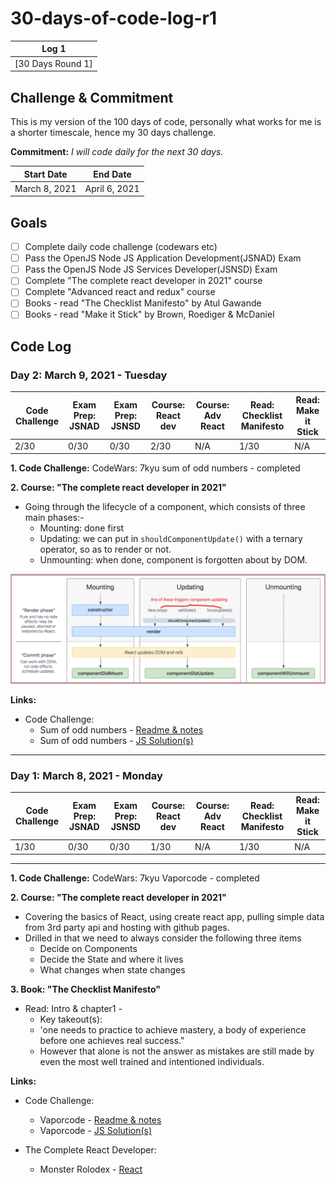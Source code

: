 # 30-days-of-code-log-r1

| Log 1 |
| --- |
| [30 Days Round 1]


## Challenge & Commitment
This is my version of the 100 days of code, personally what works for me is a shorter timescale, hence my 30 days challenge.

**Commitment:** *I will code daily for the next 30 days.*

|  Start Date   | End Date     |
| ------------- | ------------ |
| March 8, 2021   | April 6, 2021 |

## Goals

- [ ] Complete daily code challenge (codewars etc)
- [ ] Pass the OpenJS Node JS Application Development(JSNAD) Exam
- [ ] Pass the OpenJS Node JS Services Developer(JSNSD) Exam
- [ ] Complete "The complete react developer in 2021" course
- [ ] Complete "Advanced react and redux" course
- [ ] Books - read "The Checklist Manifesto" by Atul Gawande
- [ ] Books - read "Make it Stick" by Brown, Roediger & McDaniel

## Code Log

### Day 2: March 9, 2021 - Tuesday

|  Code Challenge | Exam Prep: JSNAD | Exam Prep: JSNSD | Course: React dev | Course: Adv React | Read: Checklist Manifesto  | Read: Make it Stick |
| ------ | ------ | ------ | ------ | ------ | ------ | ------  
| 2/30 | 0/30 | 0/30 | 2/30 | N/A | 1/30 | N/A |


**1. Code Challenge:**
   CodeWars: 7kyu sum of odd numbers - completed


**2. Course: "The complete react developer in 2021"**
  - Going through the lifecycle of a component, which consists of three main phases:-
    - Mounting: done first
    - Updating: we can put in `shouldComponentUpdate()` with a ternary operator, so as to render or not. 
    - Unmounting: when done, component is forgotten about by DOM.

![2-ComponentPhases-png](assets/images/png/2-ComponentPhases.png)



**Links:**
- Code Challenge:  
    - Sum of odd numbers - [Readme & notes](https://github.com/dmh247365/javascript-code-challenges/blob/main/CodeWars/7kyu/7kyu-sum-of-odd-numbers.md)
    - Sum of odd numbers - [JS Solution(s)](https://github.com/dmh247365/javascript-code-challenges/blob/main/CodeWars/7kyu/7kyu-sum-of-odd-numbers.js)


---

### Day 1: March 8, 2021 - Monday

|  Code Challenge | Exam Prep: JSNAD | Exam Prep: JSNSD | Course: React dev | Course: Adv React | Read: Checklist Manifesto  | Read: Make it Stick |
| ------ | ------ | ------ | ------ | ------ | ------ | ------  
| 1/30 | 0/30 | 0/30 | 1/30 | N/A | 1/30 | N/A |


---

**1. Code Challenge:**
   CodeWars: 7kyu Vaporcode - completed


**2. Course: "The complete react developer in 2021"**
  - Covering the basics of React, using create react app, pulling simple data from 3rd party api and hosting with github pages.
  - Drilled in that we need to always consider the following three items 
    - Decide on Components
    - Decide the State and where it lives
    - What changes when state changes 


**3. Book: "The Checklist Manifesto"**
   - Read: Intro & chapter1 - 
     - Key takeout(s):
     - 'one needs to practice to achieve mastery, a body of experience before one achieves real success."
     - However that alone is not the answer as mistakes are still made by even the most well trained and intentioned individuals. 

**Links:**
- Code Challenge:  
    - Vaporcode - [Readme & notes](https://github.com/dmh247365/javascript-code-challenges/blob/main/CodeWars/7kyu/7kyu-vaporcode.md)
    - Vaporcode - [JS Solution(s)](https://github.com/dmh247365/javascript-code-challenges/blob/main/CodeWars/7kyu/7kyu-vaporcode.js)

- The Complete React Developer:
  -  Monster Rolodex - [React](https://dmh247365.github.io/monsters-rolodex)
